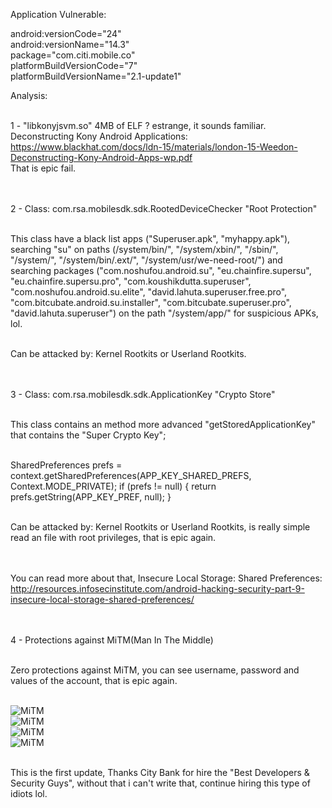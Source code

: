 Application Vulnerable:

android:versionCode="24"<br>
android:versionName="14.3"<br>
package="com.citi.mobile.co"<br>
platformBuildVersionCode="7"<br>
platformBuildVersionName="2.1-update1"<br>

Analysis:

<br>1 - "libkonyjsvm.so" 4MB of ELF ? estrange, it sounds familiar.
Deconstructing Kony Android Applications: https://www.blackhat.com/docs/ldn-15/materials/london-15-Weedon-Deconstructing-Kony-Android-Apps-wp.pdf
<br>That is epic fail.


<br><br>2 - Class: com.rsa.mobilesdk.sdk.RootedDeviceChecker "Root Protection"

<br>This class have a black list apps ("Superuser.apk", "myhappy.apk"), searching "su" on paths (/system/bin/", "/system/xbin/", "/sbin/",
"/system/", "/system/bin/.ext/", "/system/usr/we-need-root/") and searching packages ("com.noshufou.android.su", "eu.chainfire.supersu",
"eu.chainfire.supersu.pro", "com.koushikdutta.superuser", "com.noshufou.android.su.elite",  "david.lahuta.superuser.free.pro",
"com.bitcubate.android.su.installer", "com.bitcubate.superuser.pro", "david.lahuta.superuser") on the path "/system/app/" for suspicious APKs, lol.

<br>Can be attacked by: Kernel Rootkits or Userland Rootkits.

<br><br>3 - Class: com.rsa.mobilesdk.sdk.ApplicationKey "Crypto Store"

<br>This class contains an method more advanced "getStoredApplicationKey" that contains the "Super Crypto Key";

<br>SharedPreferences prefs = context.getSharedPreferences(APP_KEY_SHARED_PREFS, Context.MODE_PRIVATE);
if (prefs != null) {
    return prefs.getString(APP_KEY_PREF, null);
}

<br>Can be attacked by: Kernel Rootkits or Userland Rootkits, is really simple read an file with root privileges, that is epic again.

<br><br>You can read more about that, Insecure Local Storage: Shared Preferences: http://resources.infosecinstitute.com/android-hacking-security-part-9-insecure-local-storage-shared-preferences/

<br><br>4 - Protections against MiTM(Man In The Middle)

<br>Zero protections against MiTM, you can see username, password and values of the account, that is epic again.

<br>![MiTM](MITM.png)
<br>![MiTM](MITM.png)
<br>![MiTM](MITM.png)
<br>![MiTM](MITM.png)

<br>This is the first update, Thanks City Bank for hire the "Best Developers & Security Guys", without that i can't write that, continue hiring this type of idiots lol.


